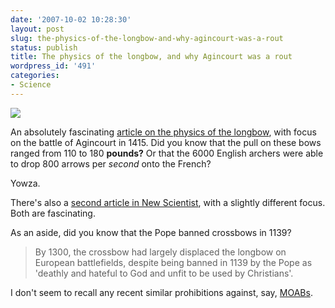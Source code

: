 ```yaml
---
date: '2007-10-02 10:28:30'
layout: post
slug: the-physics-of-the-longbow-and-why-agincourt-was-a-rout
status: publish
title: The physics of the longbow, and why Agincourt was a rout
wordpress_id: '491'
categories:
- Science
---
```





[![](http://www.phfactor.net/wp-pics/dfc-wpa.jpg)](http://www.stortford-archers.org.uk/medieval.htm)


An absolutely fascinating [article on the physics of the longbow](http://www.stortford-archers.org.uk/medieval.htm), with focus on the battle of Agincourt in 1415. Did you know that the pull on these bows ranged from 110 to 180 **pounds?** Or that the 6000 English archers were able to drop 800 arrows per _second_ onto the French?

Yowza.

There's also a [second article in New Scientist](http://media.newscientist.com/article/mg13818763.800-the-longbows-deadly-secrets-english-success-at-the-battleof-agincourt-can-largely-be-put-down-to-strips-of-yew-wood-strung-withlinen-what-made-this-weapon-so-lethal.html), with a slightly different focus. Both are fascinating.

As an aside, did you know that the Pope banned crossbows in 1139?


> By 1300, the crossbow had largely displaced the longbow on European battlefields, despite being banned in 1139 by the Pope as 'deathly and hateful to God and unfit to be used by Christians'.


I don't seem to recall any recent similar prohibitions against, say, [MOABs](http://en.wikipedia.org/wiki/Mother_of_all_bombs).
